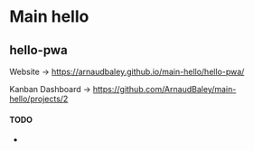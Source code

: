 # Main hello

## hello-pwa

Website -> https://arnaudbaley.github.io/main-hello/hello-pwa/

Kanban Dashboard -> https://github.com/ArnaudBaley/main-hello/projects/2

#### TODO

- 